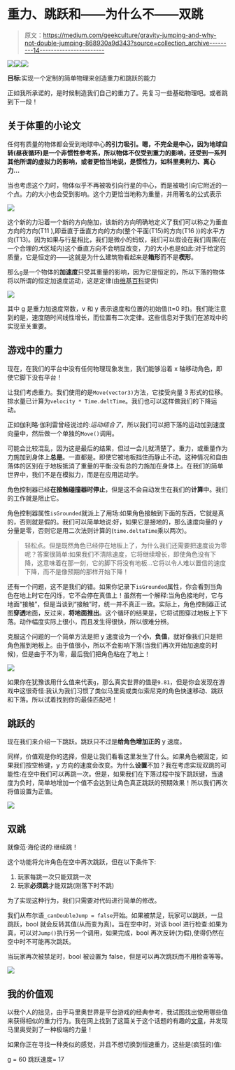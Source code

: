 # 重力、跳跃和——为什么不——双跳

> 原文：<https://medium.com/geekculture/gravity-jumping-and-why-not-double-jumping-868930a9d343?source=collection_archive---------14----------------------->

![](img/2f04f3c5fc8b75ab22057925d6114634.png)![](img/d55c96c6218612b34e0b687b66ba0a3c.png)![](img/3468f9ce3e23e2f161ef4763a876ca26.png)

**目标**:实现一个定制的简单物理来创造重力和跳跃的能力

正如我所承诺的，是时候制造我们自己的重力了。先复习一些基础物理吧。或者跳到下一段！

## 关于体重的小论文

任何有质量的物体都会受到地球中心**的引力吸引。嗯，不完全是中心，因为地球自转(昼夜循环)是一个非惯性参考系，所以物体不仅受到重力的影响，还受到一系列其他所谓的虚拟力的影响，或者更恰当地说，是惯性力，如科里奥利力、离心力…**

当也考虑这个力时，物体似乎不再被吸引向行星的中心，而是被吸引向它附近的一个点。力的大小也会受到影响。这个力更恰当地称为重量，并用著名的公式表示

![](img/daf726607031c4a13011678ba22022f1.png)

这个新的力沿着一个新的方向施加，该新的方向明确地定义了我们可以称之为垂直方向的方向(T11 ),即垂直于垂直方向的方向(整个平面(T15)的方向(T16 ))的水平方向(T13)。因为如果与行星相比，我们是微小的蚂蚁，我们可以假设在我们周围(在一个合理的*大*区域内)这个垂直方向不会明显改变，力的大小也是如此:对于给定的质量，它是恒定的——这就是为什么建筑物看起来是**箱形**而不是**楔形**。

那么`g`是一个物体的**加速度**只受其重量的影响，因为它是恒定的，所以下落的物体将以所谓的恒定加速度运动，这是定律(由[维基百科](https://en.wikipedia.org/wiki/Free_fall)提供)

![](img/365bd0cda1ba78095d0b5ac1c5665b20.png)

其中 g 是重力加速度常数，v 和 y 表示速度和位置的初始值(t=0 时)。我们能注意到的是，速度随时间线性增长，而位置有二次定律。这些信息对于我们在游戏中的实现至关重要。

## 游戏中的重力

现在，在我们的平台中没有任何物理现象发生，我们能够沿着 x 轴移动角色，即使它脚下没有平台！

让我们考虑重力。我们使用的是`Move(vector3)`方法，它接受向量 3 形式的位移。排水量已计算为`velocity * Time.deltTime`。我们也可以这样做我们的下降运动。

正如伽利略·伽利雷曾经说过的:*运动结合了*，所以我们可以把下落的运动加到速度向量中，然后做一个单独的`Move()`调用。

可能会比较混乱，因为这是最后的结果，但过一会儿就清楚了。重力，或重量作为力施加到身体上**总是**。一直都是。即使它被地板挡住而静止不动。这种情况和自由落体的区别在于地板抵消了重量的平衡:没有总的力施加在身体上。在我们的简单世界中，我们不是在模拟力，而是在应用运动学。

角色控制器已经**在接触碰撞器时停止**，但是这不会自动发生在我们的**计算**中。我们的工作就是阻止它。

角色控制器属性`isGrounded`就派上了用场:如果角色接触到下面的东西，它就是真的，否则就是假的。我们可以简单地说:好，如果它是接地的，那么速度向量的 y 分量是零，否则它是用二次法则计算的(`time.deltaTime`乘以两次)。

> 轻松点。但是既然角色已经停在地板上了，为什么我们还需要把速度设为零呢？答案很简单:如果我们不清除速度，它将继续增长，即使角色没有下降，这意味着在那一刻，它的脚下将没有地板…它将以令人难以置信的速度下降，而不是像预期的那样开始下降！

还有一个问题，这不是我们的错。如果你记录下`isGrounded`属性，你会看到当角色在地上时它在闪烁，它不会停在真值上！虽然有一个解释:当角色接地时，它与地面“接触”，但是当谈到“接触”时，统一并不真正一致。实际上，角色控制器正试图**穿透**地面，反过来，**将地面推出**。这个循环的结果是，它将试图穿过地板上下下落。动作幅度实际上很小，而且发生得很快，所以很难分辨。

克服这个问题的一个简单方法是把 y 速度设为一个**小**，**负值**，就好像我们只是把角色推到地板上。由于值很小，所以不会影响下落(当我们再次开始加速度的时候)，但是由于不为零，最后我们把角色粘在了地上！

![](img/897d0467efd83f69610c2837c7cad6bb.png)

如果你在犹豫该用什么值来代表`g`，那么真实世界的值是`9.81`，但是你会发现在游戏中这很奇怪:我认为我们习惯了类似马里奥或类似索尼克的角色快速移动、跳跃和下落。所以试着找到你的最佳匹配吧！

## 跳跃的

现在我们来介绍一下跳跃。跳跃只不过是**给角色增加正的** y 速度。

同样，价值观是你的选择，但是让我们看看这里发生了什么。如果角色被固定，如果我们按空格键，y 方向的速度会改变。为什么**设置**不加？我在考虑实现双跳的可能性:在空中我们可以再跳一次。但是，如果我们在下落过程中按下跳跃键，当速度为负时，简单地增加一个值不会达到让角色真正跳跃的预期效果！所以我们再次将值设置为正值。

![](img/d55c96c6218612b34e0b687b66ba0a3c.png)

## 双跳

就像范·海伦说的:继续跳！

这个功能将允许角色在空中再次跳跃，但在以下条件下:

1.  玩家每跳一次只能双跳一次
2.  玩家**必须跳**才能双跳(刚落下时不跳)

为了实现这种行为，我们只需要对代码进行简单的修改。

我们从布尔语`_canDoubleJump = false`开始。如果被禁足，玩家可以跳跃，一旦跳跃，bool 就会反转其值(从而变为真)。当在空中时，对该 bool 进行检查:如果为真，可以对`Jump()`执行另一个调用，如果完成，bool 再次反转(为假),使得仍然在空中时不可能再次跳跃。

当玩家再次被禁足时，bool 被设置为 false，但是可以再次跳跃而不用检查等等。

![](img/3468f9ce3e23e2f161ef4763a876ca26.png)

## 我的价值观

以我个人的拙见，由于马里奥世界是平台游戏的经典参考，我试图找出使用哪些值来获得相似的重力行为。我在网上找到了这篇关于这个话题的有趣的[文章](https://blog.hamaluik.ca/posts/super-mario-world-physics/)，并发现马里奥受到了一种极端的力量！

如果你正在寻找一种类似的感觉，并且不想切换到恒速重力，这些是(疯狂的)值:

g = 60
跳跃速度= 17